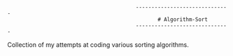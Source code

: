 

                                             ------------------------------
                                                    # Algorithm-Sort
                                             ------------------------------

Collection of my attempts at coding various sorting algorithms.
